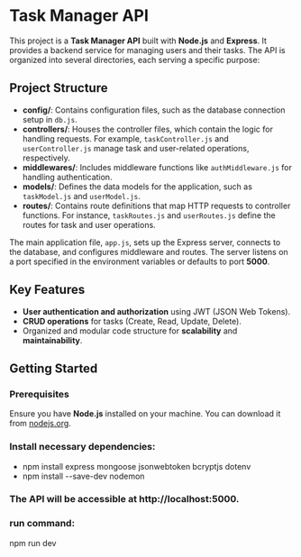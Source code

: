 # Task Manager API

This project is a **Task Manager API** built with **Node.js** and **Express**. It provides a backend service for managing users and their tasks. The API is organized into several directories, each serving a specific purpose:

## Project Structure

- **config/**: Contains configuration files, such as the database connection setup in `db.js`.
- **controllers/**: Houses the controller files, which contain the logic for handling requests. For example, `taskController.js` and `userController.js` manage task and user-related operations, respectively.
- **middlewares/**: Includes middleware functions like `authMiddleware.js` for handling authentication.
- **models/**: Defines the data models for the application, such as `taskModel.js` and `userModel.js`.
- **routes/**: Contains route definitions that map HTTP requests to controller functions. For instance, `taskRoutes.js` and `userRoutes.js` define the routes for task and user operations.

The main application file, `app.js`, sets up the Express server, connects to the database, and configures middleware and routes. The server listens on a port specified in the environment variables or defaults to port **5000**.

## Key Features

- **User authentication and authorization** using JWT (JSON Web Tokens).
- **CRUD operations** for tasks (Create, Read, Update, Delete).
- Organized and modular code structure for **scalability** and **maintainability**.

## Getting Started

### Prerequisites

Ensure you have **Node.js** installed on your machine. You can download it from [nodejs.org](https://nodejs.org/).

### Install necessary dependencies:
- npm install express mongoose jsonwebtoken bcryptjs dotenv
- npm install --save-dev nodemon

### The API will be accessible at http://localhost:5000.

### run command:
npm run dev



